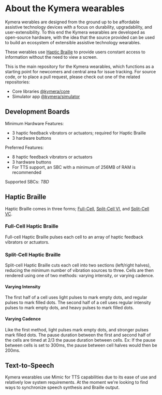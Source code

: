# About the Kymera wearables

Kymera werables are designed from the ground up to be affordable assistive
technology devices with a focus on durability, upgradability, and
user-extensibility.  To this end the Kymera wearables are developed as
open-source hardware, with the idea that the source provided can be used to
build an ecosystem of extensible assistive technology wearables.

These werables use [Haptic Braille](#haptic-braille) to provide users constant
access to information without the need to view a screen.

This is the main repository for the Kymera wearables, which functions as a
starting point for newcomers and central area for issue tracking.  For source
code, or to place a pull request, please check out one of the related
repositories:

- Core libraries [@kymera/core][]
- Simulator app [@kymera/simulator][]

[@kymera/core]: https://gitlab.com/chameleoid/kymera/core
[@kymera/simulator]: https://gitlab.com/chameleoid/kymera/simulator


## Development Boards

Minimum Hardware Features:
- 3 haptic feedback vibrators or actuators; required for Haptic Braille
- 3 hardware buttons

Preferred Features:
- 8 haptic feedback vibrators or actuators
- 3 hardware buttons
- For TTS support, an SBC with a minimum of 256MB of RAM is recommended

Supported SBCs:
_TBD_
<!--
- OMEGA2+
- Pi Zero W
- Banana Pi BPI-M2 Zero
-->


## Haptic Braille
Haptic Braille comes in three forms; [Full-Cell](#full-cell-haptic-braille),
[Split-Cell VI](#varying-intensity), and [Split-Cell VC](#varying-cadence).

### Full-Cell Haptic Braille
Full-cell Haptic Braille pulses each cell to an array of haptic feedback
vibrators or actuators.

### Split-Cell Haptic Braille
Split-cell Haptic Braille cuts each cell into two sections (left/right halves),
reducing the minimum number of vibration sources to three.  Cells are then
rendered using one of two methods: varying intensity, or varying cadence.

#### Varying Intensity
The first half of a cell uses light pulses to mark empty
dots, and regular pulses to mark filled dots.  The second half of a cell uses
regular intensity pulses to mark empty dots, and heavy pulses to mark filled
dots.

#### Varying Cadence
Like the first method, light pulses mark empty dots, and
stronger pulses mark filled dots.  The pause duration between the first and
second half of the cells are timed at 2/3 the pause duration between cells.
Ex: If the pause between cells is set to 300ms, the pause between cell halves
would then be 200ms.


## Text-to-Speech
Kymera wearables use Mimic for TTS capabilities due to its ease of use and
relatively low system requirements.  At the moment we're looking to find ways
to synchronize speech synthesis and Braille output.
